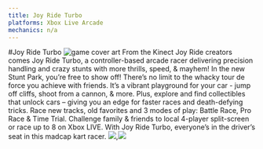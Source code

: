 ```yaml
---
title: Joy Ride Turbo
platforms: Xbox Live Arcade
mechanics: n/a
---
```

#Joy Ride Turbo
![game cover art](//images.igdb.com/igdb/image/upload/t_thumb/myxytg5grqkqixrtbxzf.jpg "Logo Title Text 1")
From the Kinect Joy Ride creators comes Joy Ride Turbo, a controller-based arcade racer delivering precision handling and crazy stunts with more thrills, speed, & mayhem! In the new Stunt Park, you’re free to show off! There’s no limit to the whacky tour de force you achieve with friends. It’s a vibrant playground for your car - jump off cliffs, shoot from a cannon, & more. Plus, explore and find collectibles that unlock cars – giving you an edge for faster races and death-defying tricks. Race new tracks, old favorites and 3 modes of play: Battle Race, Pro Race & Time Trial. Challenge family & friends to local 4-player split-screen or race up to 8 on Xbox LIVE. With Joy Ride Turbo, everyone’s in the driver’s seat in this madcap kart racer.
<img src="//images.igdb.com/igdb/image/upload/t_thumb/kvdj5xc1bhuocyc5utrj.jpg"/>,<img src="//images.igdb.com/igdb/image/upload/t_thumb/fdyney3jzfyy1p630gye.jpg"/>
